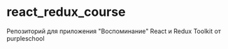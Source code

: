 # react_redux_course

Репозиторий для приложения "Воспоминание" React и Redux Toolkit от purpleschool
